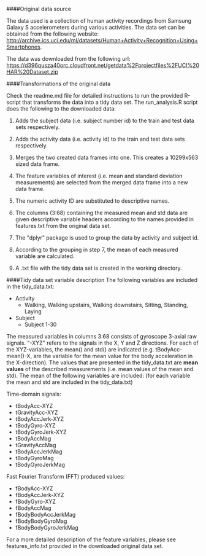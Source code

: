 
####Original data source

The data used is a collection of human activity recordings from Samsung Galaxy S accelerometers during various activities.
The data set can be obtained from the following website:
http://archive.ics.uci.edu/ml/datasets/Human+Activity+Recognition+Using+Smartphones.

The data was downloaded from the following url:
https://d396qusza40orc.cloudfront.net/getdata%2Fprojectfiles%2FUCI%20HAR%20Dataset.zip 

####Transformations of the original data

Check the readme.md file for detailed instructions to run the provided R-script that transforms the data into a tidy data set.
The run_analysis.R script does the following to the downloaded data:

1. Adds the subject data (i.e. subject number id) to the train and test data sets respectively.

2. Adds the activity data (i.e. activity id) to the train and test data sets respectively.

3. Merges the two created data frames into one. This creates a 10299x563 sized data frame.

4. The feature variables of interest (i.e. mean and standard deviation measurements) are selected from the merged data frame into a new data frame.

5. The numeric activity ID are substituted to descriptive names.

6. The columns (3:68) containing the measured mean and std data are given descriptive variable headers according to the names provided in features.txt from the original data set. 

7. The "dplyr" package is used to group the data by activity and subject id.

8. According to the grouping in step 7, the mean of each measured variable are calculated.

9. A .txt file with the tidy data set is created in the working directory. 

####Tidy data set variable description
The following variables are included in the tidy_data.txt:

* Activity
    - Walking, Walking upstairs, Walking downstairs, Sitting, Standing, Laying
* Subject
    - Subject 1-30
    
The measured variables in columns 3:68 consists of gyroscope 3-axial raw signals. "-XYZ" refers to the signals in the X, Y and Z directions.
For each of the XYZ-variables, the mean() and std() are indicated (e.g. tBodyAcc-mean()-X, are the variable for the mean value for the body acceleration in the X-direction). The values that are presented in the tidy_data.txt are **mean values** of the described measurements (i.e. mean values of the mean and std).
The mean of the following variables are included: (for each variable the mean and std are included in the tidy_data.txt)

Time-domain signals:

* tBodyAcc-XYZ
* tGravityAcc-XYZ
* tBodyAccJerk-XYZ
* tBodyGyro-XYZ
* tBodyGyroJerk-XYZ
* tBodyAccMag
* tGravityAccMag
* tBodyAccJerkMag
* tBodyGyroMag
* tBodyGyroJerkMag

Fast Fourier Transform (FFT) produced values:

* fBodyAcc-XYZ
* fBodyAccJerk-XYZ
* fBodyGyro-XYZ
* fBodyAccMag
* fBodyBodyAccJerkMag
* fBodyBodyGyroMag
* fBodyBodyGyroJerkMag

For a more detailed description of the feature variables, please see features_info.txt provided in the downloaded original data set.
